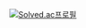 
[![Solved.ac프로필](http://mazassumnida.wtf/api/v2/generate_badge?boj=minseo41)](https://solved.ac/minseo41)

